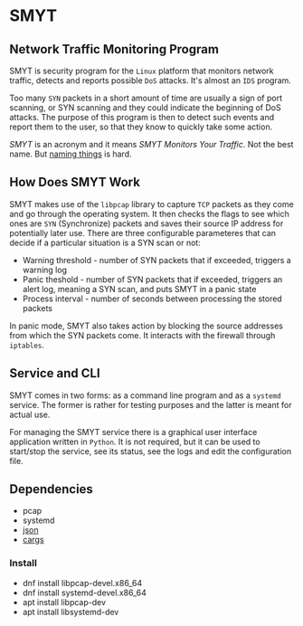 # SMYT

## Network Traffic Monitoring Program

SMYT is security program for the `Linux` platform that monitors network traffic, detects and reports possible
`DoS` attacks. It's almost an `IDS` program.

Too many `SYN` packets in a short amount of time are usually a sign of port scanning, or SYN scanning and they
could indicate the beginning of DoS attacks. The purpose of this program is then to detect such events and report
them to the user, so that they know to quickly take some action.

*SMYT* is an acronym and it means *SMYT Monitors Your Traffic*. Not the best name. But
[naming things](https://martinfowler.com/bliki/TwoHardThings.html) is hard.

## How Does SMYT Work

SMYT makes use of the `libpcap` library to capture `TCP` packets as they come and go through the operating system.
It then checks the flags to see which ones are `SYN` (Synchronize) packets and saves their source IP address for
potentially later use. There are three configurable parameteres that can decide if a particular situation is a
SYN scan or not:

- Warning threshold - number of SYN packets that if exceeded, triggers a warning log
- Panic theshold - number of SYN packets that if exceeded, triggers an alert log, meaning a SYN scan, and puts SMYT
  in a panic state
- Process interval - number of seconds between processing the stored packets

In panic mode, SMYT also takes action by blocking the source addresses from which the SYN packets come. It interacts
with the firewall through `iptables`.

## Service and CLI

SMYT comes in two forms: as a command line program and as a `systemd` service. The former is rather for testing
purposes and the latter is meant for actual use.

For managing the SMYT service there is a graphical user interface application written in `Python`. It is not
required, but it can be used to start/stop the service, see its status, see the logs and edit the configuration
file.

## Dependencies

- pcap
- systemd
- [json](https://github.com/nlohmann/json)
- [cargs](https://github.com/likle/cargs)

### Install

- dnf install libpcap-devel.x86_64
- dnf install systemd-devel.x86_64
- apt install libpcap-dev
- apt install libsystemd-dev

